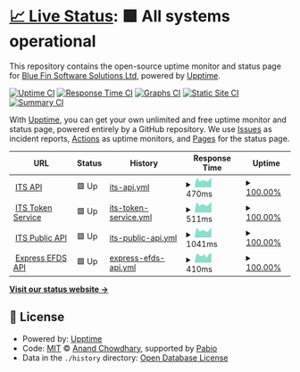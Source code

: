 # [📈 Live Status](https://Blue-fin-Software-Solutions.github.io/BF-API-UPPTIME): <!--live status--> **🟩 All systems operational**

This repository contains the open-source uptime monitor and status page for [Blue Fin Software Solutions Ltd](https://www.blue-fin.co.uk), powered by [Upptime](https://github.com/upptime/upptime).

[![Uptime CI](https://github.com/Blue-fin-Software-Solutions/BF-API-UPPTIME/workflows/Uptime%20CI/badge.svg)](https://github.com/Blue-fin-Software-Solutions/BF-API-UPPTIME/actions?query=workflow%3A%22Uptime+CI%22)
[![Response Time CI](https://github.com/Blue-fin-Software-Solutions/BF-API-UPPTIME/workflows/Response%20Time%20CI/badge.svg)](https://github.com/Blue-fin-Software-Solutions/BF-API-UPPTIME/actions?query=workflow%3A%22Response+Time+CI%22)
[![Graphs CI](https://github.com/Blue-fin-Software-Solutions/BF-API-UPPTIME/workflows/Graphs%20CI/badge.svg)](https://github.com/Blue-fin-Software-Solutions/BF-API-UPPTIME/actions?query=workflow%3A%22Graphs+CI%22)
[![Static Site CI](https://github.com/Blue-fin-Software-Solutions/BF-API-UPPTIME/workflows/Static%20Site%20CI/badge.svg)](https://github.com/Blue-fin-Software-Solutions/BF-API-UPPTIME/actions?query=workflow%3A%22Static+Site+CI%22)
[![Summary CI](https://github.com/Blue-fin-Software-Solutions/BF-API-UPPTIME/workflows/Summary%20CI/badge.svg)](https://github.com/Blue-fin-Software-Solutions/BF-API-UPPTIME/actions?query=workflow%3A%22Summary+CI%22)

With [Upptime](https://upptime.js.org), you can get your own unlimited and free uptime monitor and status page, powered entirely by a GitHub repository. We use [Issues](https://github.com/Blue-fin-Software-Solutions/BF-API-UPPTIME/issues) as incident reports, [Actions](https://github.com/Blue-fin-Software-Solutions/BF-API-UPPTIME/actions) as uptime monitors, and [Pages](https://Blue-fin-Software-Solutions.github.io/BF-API-UPPTIME) for the status page.

<!--start: status pages-->
<!-- This summary is generated by Upptime (https://github.com/upptime/upptime) -->
<!-- Do not edit this manually, your changes will be overwritten -->
<!-- prettier-ignore -->
| URL | Status | History | Response Time | Uptime |
| --- | ------ | ------- | ------------- | ------ |
| <img alt="" src="https://www.industrytrainingservices.com/wp-content/uploads/2023/07/cropped-ITS-Logo-Main@1x-4.png" height="13"> [ITS API](https://itsbackofficeapi.azurewebsites.net/swagger/index.html) | 🟩 Up | [its-api.yml](https://github.com/Blue-fin-Software-Solutions/BF-API-UPPTIME/commits/HEAD/history/its-api.yml) | <details><summary><img alt="Response time graph" src="./graphs/its-api/response-time-week.png" height="20"> 470ms</summary><br><a href="https://Blue-fin-Software-Solutions.github.io/BF-API-UPPTIME/history/its-api"><img alt="Response time 506" src="https://img.shields.io/endpoint?url=https%3A%2F%2Fraw.githubusercontent.com%2FBlue-fin-Software-Solutions%2FBF-API-UPPTIME%2FHEAD%2Fapi%2Fits-api%2Fresponse-time.json"></a><br><a href="https://Blue-fin-Software-Solutions.github.io/BF-API-UPPTIME/history/its-api"><img alt="24-hour response time 648" src="https://img.shields.io/endpoint?url=https%3A%2F%2Fraw.githubusercontent.com%2FBlue-fin-Software-Solutions%2FBF-API-UPPTIME%2FHEAD%2Fapi%2Fits-api%2Fresponse-time-day.json"></a><br><a href="https://Blue-fin-Software-Solutions.github.io/BF-API-UPPTIME/history/its-api"><img alt="7-day response time 470" src="https://img.shields.io/endpoint?url=https%3A%2F%2Fraw.githubusercontent.com%2FBlue-fin-Software-Solutions%2FBF-API-UPPTIME%2FHEAD%2Fapi%2Fits-api%2Fresponse-time-week.json"></a><br><a href="https://Blue-fin-Software-Solutions.github.io/BF-API-UPPTIME/history/its-api"><img alt="30-day response time 476" src="https://img.shields.io/endpoint?url=https%3A%2F%2Fraw.githubusercontent.com%2FBlue-fin-Software-Solutions%2FBF-API-UPPTIME%2FHEAD%2Fapi%2Fits-api%2Fresponse-time-month.json"></a><br><a href="https://Blue-fin-Software-Solutions.github.io/BF-API-UPPTIME/history/its-api"><img alt="1-year response time 506" src="https://img.shields.io/endpoint?url=https%3A%2F%2Fraw.githubusercontent.com%2FBlue-fin-Software-Solutions%2FBF-API-UPPTIME%2FHEAD%2Fapi%2Fits-api%2Fresponse-time-year.json"></a></details> | <details><summary><a href="https://Blue-fin-Software-Solutions.github.io/BF-API-UPPTIME/history/its-api">100.00%</a></summary><a href="https://Blue-fin-Software-Solutions.github.io/BF-API-UPPTIME/history/its-api"><img alt="All-time uptime 100.00%" src="https://img.shields.io/endpoint?url=https%3A%2F%2Fraw.githubusercontent.com%2FBlue-fin-Software-Solutions%2FBF-API-UPPTIME%2FHEAD%2Fapi%2Fits-api%2Fuptime.json"></a><br><a href="https://Blue-fin-Software-Solutions.github.io/BF-API-UPPTIME/history/its-api"><img alt="24-hour uptime 100.00%" src="https://img.shields.io/endpoint?url=https%3A%2F%2Fraw.githubusercontent.com%2FBlue-fin-Software-Solutions%2FBF-API-UPPTIME%2FHEAD%2Fapi%2Fits-api%2Fuptime-day.json"></a><br><a href="https://Blue-fin-Software-Solutions.github.io/BF-API-UPPTIME/history/its-api"><img alt="7-day uptime 100.00%" src="https://img.shields.io/endpoint?url=https%3A%2F%2Fraw.githubusercontent.com%2FBlue-fin-Software-Solutions%2FBF-API-UPPTIME%2FHEAD%2Fapi%2Fits-api%2Fuptime-week.json"></a><br><a href="https://Blue-fin-Software-Solutions.github.io/BF-API-UPPTIME/history/its-api"><img alt="30-day uptime 100.00%" src="https://img.shields.io/endpoint?url=https%3A%2F%2Fraw.githubusercontent.com%2FBlue-fin-Software-Solutions%2FBF-API-UPPTIME%2FHEAD%2Fapi%2Fits-api%2Fuptime-month.json"></a><br><a href="https://Blue-fin-Software-Solutions.github.io/BF-API-UPPTIME/history/its-api"><img alt="1-year uptime 100.00%" src="https://img.shields.io/endpoint?url=https%3A%2F%2Fraw.githubusercontent.com%2FBlue-fin-Software-Solutions%2FBF-API-UPPTIME%2FHEAD%2Fapi%2Fits-api%2Fuptime-year.json"></a></details>
| <img alt="" src="https://www.industrytrainingservices.com/wp-content/uploads/2023/07/cropped-ITS-Logo-Main@1x-4.png" height="13"> [ITS Token Service](https://its-tokenserviceapi.azurewebsites.net/.well-known/openid-configuration) | 🟩 Up | [its-token-service.yml](https://github.com/Blue-fin-Software-Solutions/BF-API-UPPTIME/commits/HEAD/history/its-token-service.yml) | <details><summary><img alt="Response time graph" src="./graphs/its-token-service/response-time-week.png" height="20"> 511ms</summary><br><a href="https://Blue-fin-Software-Solutions.github.io/BF-API-UPPTIME/history/its-token-service"><img alt="Response time 598" src="https://img.shields.io/endpoint?url=https%3A%2F%2Fraw.githubusercontent.com%2FBlue-fin-Software-Solutions%2FBF-API-UPPTIME%2FHEAD%2Fapi%2Fits-token-service%2Fresponse-time.json"></a><br><a href="https://Blue-fin-Software-Solutions.github.io/BF-API-UPPTIME/history/its-token-service"><img alt="24-hour response time 664" src="https://img.shields.io/endpoint?url=https%3A%2F%2Fraw.githubusercontent.com%2FBlue-fin-Software-Solutions%2FBF-API-UPPTIME%2FHEAD%2Fapi%2Fits-token-service%2Fresponse-time-day.json"></a><br><a href="https://Blue-fin-Software-Solutions.github.io/BF-API-UPPTIME/history/its-token-service"><img alt="7-day response time 511" src="https://img.shields.io/endpoint?url=https%3A%2F%2Fraw.githubusercontent.com%2FBlue-fin-Software-Solutions%2FBF-API-UPPTIME%2FHEAD%2Fapi%2Fits-token-service%2Fresponse-time-week.json"></a><br><a href="https://Blue-fin-Software-Solutions.github.io/BF-API-UPPTIME/history/its-token-service"><img alt="30-day response time 511" src="https://img.shields.io/endpoint?url=https%3A%2F%2Fraw.githubusercontent.com%2FBlue-fin-Software-Solutions%2FBF-API-UPPTIME%2FHEAD%2Fapi%2Fits-token-service%2Fresponse-time-month.json"></a><br><a href="https://Blue-fin-Software-Solutions.github.io/BF-API-UPPTIME/history/its-token-service"><img alt="1-year response time 598" src="https://img.shields.io/endpoint?url=https%3A%2F%2Fraw.githubusercontent.com%2FBlue-fin-Software-Solutions%2FBF-API-UPPTIME%2FHEAD%2Fapi%2Fits-token-service%2Fresponse-time-year.json"></a></details> | <details><summary><a href="https://Blue-fin-Software-Solutions.github.io/BF-API-UPPTIME/history/its-token-service">100.00%</a></summary><a href="https://Blue-fin-Software-Solutions.github.io/BF-API-UPPTIME/history/its-token-service"><img alt="All-time uptime 99.99%" src="https://img.shields.io/endpoint?url=https%3A%2F%2Fraw.githubusercontent.com%2FBlue-fin-Software-Solutions%2FBF-API-UPPTIME%2FHEAD%2Fapi%2Fits-token-service%2Fuptime.json"></a><br><a href="https://Blue-fin-Software-Solutions.github.io/BF-API-UPPTIME/history/its-token-service"><img alt="24-hour uptime 100.00%" src="https://img.shields.io/endpoint?url=https%3A%2F%2Fraw.githubusercontent.com%2FBlue-fin-Software-Solutions%2FBF-API-UPPTIME%2FHEAD%2Fapi%2Fits-token-service%2Fuptime-day.json"></a><br><a href="https://Blue-fin-Software-Solutions.github.io/BF-API-UPPTIME/history/its-token-service"><img alt="7-day uptime 100.00%" src="https://img.shields.io/endpoint?url=https%3A%2F%2Fraw.githubusercontent.com%2FBlue-fin-Software-Solutions%2FBF-API-UPPTIME%2FHEAD%2Fapi%2Fits-token-service%2Fuptime-week.json"></a><br><a href="https://Blue-fin-Software-Solutions.github.io/BF-API-UPPTIME/history/its-token-service"><img alt="30-day uptime 100.00%" src="https://img.shields.io/endpoint?url=https%3A%2F%2Fraw.githubusercontent.com%2FBlue-fin-Software-Solutions%2FBF-API-UPPTIME%2FHEAD%2Fapi%2Fits-token-service%2Fuptime-month.json"></a><br><a href="https://Blue-fin-Software-Solutions.github.io/BF-API-UPPTIME/history/its-token-service"><img alt="1-year uptime 99.99%" src="https://img.shields.io/endpoint?url=https%3A%2F%2Fraw.githubusercontent.com%2FBlue-fin-Software-Solutions%2FBF-API-UPPTIME%2FHEAD%2Fapi%2Fits-token-service%2Fuptime-year.json"></a></details>
| <img alt="" src="https://www.industrytrainingservices.com/wp-content/uploads/2023/07/cropped-ITS-Logo-Main@1x-4.png" height="13"> [ITS Public API](https://its-public-web-api-live.azurewebsites.net/swagger/index.html) | 🟩 Up | [its-public-api.yml](https://github.com/Blue-fin-Software-Solutions/BF-API-UPPTIME/commits/HEAD/history/its-public-api.yml) | <details><summary><img alt="Response time graph" src="./graphs/its-public-api/response-time-week.png" height="20"> 1041ms</summary><br><a href="https://Blue-fin-Software-Solutions.github.io/BF-API-UPPTIME/history/its-public-api"><img alt="Response time 648" src="https://img.shields.io/endpoint?url=https%3A%2F%2Fraw.githubusercontent.com%2FBlue-fin-Software-Solutions%2FBF-API-UPPTIME%2FHEAD%2Fapi%2Fits-public-api%2Fresponse-time.json"></a><br><a href="https://Blue-fin-Software-Solutions.github.io/BF-API-UPPTIME/history/its-public-api"><img alt="24-hour response time 4615" src="https://img.shields.io/endpoint?url=https%3A%2F%2Fraw.githubusercontent.com%2FBlue-fin-Software-Solutions%2FBF-API-UPPTIME%2FHEAD%2Fapi%2Fits-public-api%2Fresponse-time-day.json"></a><br><a href="https://Blue-fin-Software-Solutions.github.io/BF-API-UPPTIME/history/its-public-api"><img alt="7-day response time 1041" src="https://img.shields.io/endpoint?url=https%3A%2F%2Fraw.githubusercontent.com%2FBlue-fin-Software-Solutions%2FBF-API-UPPTIME%2FHEAD%2Fapi%2Fits-public-api%2Fresponse-time-week.json"></a><br><a href="https://Blue-fin-Software-Solutions.github.io/BF-API-UPPTIME/history/its-public-api"><img alt="30-day response time 912" src="https://img.shields.io/endpoint?url=https%3A%2F%2Fraw.githubusercontent.com%2FBlue-fin-Software-Solutions%2FBF-API-UPPTIME%2FHEAD%2Fapi%2Fits-public-api%2Fresponse-time-month.json"></a><br><a href="https://Blue-fin-Software-Solutions.github.io/BF-API-UPPTIME/history/its-public-api"><img alt="1-year response time 648" src="https://img.shields.io/endpoint?url=https%3A%2F%2Fraw.githubusercontent.com%2FBlue-fin-Software-Solutions%2FBF-API-UPPTIME%2FHEAD%2Fapi%2Fits-public-api%2Fresponse-time-year.json"></a></details> | <details><summary><a href="https://Blue-fin-Software-Solutions.github.io/BF-API-UPPTIME/history/its-public-api">100.00%</a></summary><a href="https://Blue-fin-Software-Solutions.github.io/BF-API-UPPTIME/history/its-public-api"><img alt="All-time uptime 99.72%" src="https://img.shields.io/endpoint?url=https%3A%2F%2Fraw.githubusercontent.com%2FBlue-fin-Software-Solutions%2FBF-API-UPPTIME%2FHEAD%2Fapi%2Fits-public-api%2Fuptime.json"></a><br><a href="https://Blue-fin-Software-Solutions.github.io/BF-API-UPPTIME/history/its-public-api"><img alt="24-hour uptime 100.00%" src="https://img.shields.io/endpoint?url=https%3A%2F%2Fraw.githubusercontent.com%2FBlue-fin-Software-Solutions%2FBF-API-UPPTIME%2FHEAD%2Fapi%2Fits-public-api%2Fuptime-day.json"></a><br><a href="https://Blue-fin-Software-Solutions.github.io/BF-API-UPPTIME/history/its-public-api"><img alt="7-day uptime 100.00%" src="https://img.shields.io/endpoint?url=https%3A%2F%2Fraw.githubusercontent.com%2FBlue-fin-Software-Solutions%2FBF-API-UPPTIME%2FHEAD%2Fapi%2Fits-public-api%2Fuptime-week.json"></a><br><a href="https://Blue-fin-Software-Solutions.github.io/BF-API-UPPTIME/history/its-public-api"><img alt="30-day uptime 100.00%" src="https://img.shields.io/endpoint?url=https%3A%2F%2Fraw.githubusercontent.com%2FBlue-fin-Software-Solutions%2FBF-API-UPPTIME%2FHEAD%2Fapi%2Fits-public-api%2Fuptime-month.json"></a><br><a href="https://Blue-fin-Software-Solutions.github.io/BF-API-UPPTIME/history/its-public-api"><img alt="1-year uptime 99.72%" src="https://img.shields.io/endpoint?url=https%3A%2F%2Fraw.githubusercontent.com%2FBlue-fin-Software-Solutions%2FBF-API-UPPTIME%2FHEAD%2Fapi%2Fits-public-api%2Fuptime-year.json"></a></details>
| <img alt="" src="https://www.expressfreight.co.uk/imgs/logo.png" height="13"> [Express EFDS API](https://webservices.expressfreight.co.uk:10821/swagger/index.html) | 🟩 Up | [express-efds-api.yml](https://github.com/Blue-fin-Software-Solutions/BF-API-UPPTIME/commits/HEAD/history/express-efds-api.yml) | <details><summary><img alt="Response time graph" src="./graphs/express-efds-api/response-time-week.png" height="20"> 410ms</summary><br><a href="https://Blue-fin-Software-Solutions.github.io/BF-API-UPPTIME/history/express-efds-api"><img alt="Response time 475" src="https://img.shields.io/endpoint?url=https%3A%2F%2Fraw.githubusercontent.com%2FBlue-fin-Software-Solutions%2FBF-API-UPPTIME%2FHEAD%2Fapi%2Fexpress-efds-api%2Fresponse-time.json"></a><br><a href="https://Blue-fin-Software-Solutions.github.io/BF-API-UPPTIME/history/express-efds-api"><img alt="24-hour response time 500" src="https://img.shields.io/endpoint?url=https%3A%2F%2Fraw.githubusercontent.com%2FBlue-fin-Software-Solutions%2FBF-API-UPPTIME%2FHEAD%2Fapi%2Fexpress-efds-api%2Fresponse-time-day.json"></a><br><a href="https://Blue-fin-Software-Solutions.github.io/BF-API-UPPTIME/history/express-efds-api"><img alt="7-day response time 410" src="https://img.shields.io/endpoint?url=https%3A%2F%2Fraw.githubusercontent.com%2FBlue-fin-Software-Solutions%2FBF-API-UPPTIME%2FHEAD%2Fapi%2Fexpress-efds-api%2Fresponse-time-week.json"></a><br><a href="https://Blue-fin-Software-Solutions.github.io/BF-API-UPPTIME/history/express-efds-api"><img alt="30-day response time 421" src="https://img.shields.io/endpoint?url=https%3A%2F%2Fraw.githubusercontent.com%2FBlue-fin-Software-Solutions%2FBF-API-UPPTIME%2FHEAD%2Fapi%2Fexpress-efds-api%2Fresponse-time-month.json"></a><br><a href="https://Blue-fin-Software-Solutions.github.io/BF-API-UPPTIME/history/express-efds-api"><img alt="1-year response time 475" src="https://img.shields.io/endpoint?url=https%3A%2F%2Fraw.githubusercontent.com%2FBlue-fin-Software-Solutions%2FBF-API-UPPTIME%2FHEAD%2Fapi%2Fexpress-efds-api%2Fresponse-time-year.json"></a></details> | <details><summary><a href="https://Blue-fin-Software-Solutions.github.io/BF-API-UPPTIME/history/express-efds-api">100.00%</a></summary><a href="https://Blue-fin-Software-Solutions.github.io/BF-API-UPPTIME/history/express-efds-api"><img alt="All-time uptime 100.00%" src="https://img.shields.io/endpoint?url=https%3A%2F%2Fraw.githubusercontent.com%2FBlue-fin-Software-Solutions%2FBF-API-UPPTIME%2FHEAD%2Fapi%2Fexpress-efds-api%2Fuptime.json"></a><br><a href="https://Blue-fin-Software-Solutions.github.io/BF-API-UPPTIME/history/express-efds-api"><img alt="24-hour uptime 100.00%" src="https://img.shields.io/endpoint?url=https%3A%2F%2Fraw.githubusercontent.com%2FBlue-fin-Software-Solutions%2FBF-API-UPPTIME%2FHEAD%2Fapi%2Fexpress-efds-api%2Fuptime-day.json"></a><br><a href="https://Blue-fin-Software-Solutions.github.io/BF-API-UPPTIME/history/express-efds-api"><img alt="7-day uptime 100.00%" src="https://img.shields.io/endpoint?url=https%3A%2F%2Fraw.githubusercontent.com%2FBlue-fin-Software-Solutions%2FBF-API-UPPTIME%2FHEAD%2Fapi%2Fexpress-efds-api%2Fuptime-week.json"></a><br><a href="https://Blue-fin-Software-Solutions.github.io/BF-API-UPPTIME/history/express-efds-api"><img alt="30-day uptime 100.00%" src="https://img.shields.io/endpoint?url=https%3A%2F%2Fraw.githubusercontent.com%2FBlue-fin-Software-Solutions%2FBF-API-UPPTIME%2FHEAD%2Fapi%2Fexpress-efds-api%2Fuptime-month.json"></a><br><a href="https://Blue-fin-Software-Solutions.github.io/BF-API-UPPTIME/history/express-efds-api"><img alt="1-year uptime 100.00%" src="https://img.shields.io/endpoint?url=https%3A%2F%2Fraw.githubusercontent.com%2FBlue-fin-Software-Solutions%2FBF-API-UPPTIME%2FHEAD%2Fapi%2Fexpress-efds-api%2Fuptime-year.json"></a></details>

<!--end: status pages-->

[**Visit our status website →**](https://Blue-fin-Software-Solutions.github.io/BF-API-UPPTIME)

## 📄 License

- Powered by: [Upptime](https://github.com/upptime/upptime)
- Code: [MIT](./LICENSE) © [Anand Chowdhary](https://anandchowdhary.com), supported by [Pabio](https://pabio.com)
- Data in the `./history` directory: [Open Database License](https://opendatacommons.org/licenses/odbl/1-0/)
